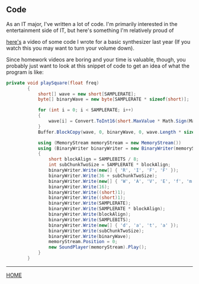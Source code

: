 ## Code

As an IT major, I've written a lot of code. I'm primarily interested in the entertainment side of IT, but here's something I'm relatively proud of


[here's](https://www.youtube.com/watch?v=cMg6qAI1IPs&feature=youtu.be) a video of some code I wrote for a basic synthesizer last year (If you watch this you may want to turn your volume down).


Since homework videos are boring and your time is valuable, though, you probably just want to look at this snippet of code to get an idea of what the program is like:

```C#
private void playSquare(float freq)
        {
            short[] wave = new short[SAMPLERATE];
            byte[] binaryWave = new byte[SAMPLERATE * sizeof(short)];

            for (int i = 0; i < SAMPLERATE; i++)
            {
                wave[i] = Convert.ToInt16(short.MaxValue * Math.Sign(Math.Sin(((Math.PI * 2 * freq) / SAMPLERATE) * i)));
            }
            Buffer.BlockCopy(wave, 0, binaryWave, 0, wave.Length * sizeof(short));

            using (MemoryStream memoryStream = new MemoryStream())
            using (BinaryWriter binaryWriter = new BinaryWriter(memoryStream))
            {
                short blockAlign = SAMPLEBITS / 8;
                int subChunkTwoSize = SAMPLERATE * blockAlign;
                binaryWriter.Write(new[] { 'R', 'I', 'F', 'F' });
                binaryWriter.Write(36 + subChunkTwoSize);
                binaryWriter.Write(new[] { 'W', 'A', 'V', 'E', 'f', 'm', 't', ' ' });
                binaryWriter.Write(16);
                binaryWriter.Write((short)1);
                binaryWriter.Write((short)1);
                binaryWriter.Write(SAMPLERATE);
                binaryWriter.Write(SAMPLERATE * blockAlign);
                binaryWriter.Write(blockAlign);
                binaryWriter.Write(SAMPLEBITS);
                binaryWriter.Write(new[] { 'd', 'a', 't', 'a' });
                binaryWriter.Write(subChunkTwoSize);
                binaryWriter.Write(binaryWave);
                memoryStream.Position = 0;
                new SoundPlayer(memoryStream).Play();
            }
        }
```


---
[HOME](https://github.com/danieljclubb/IT1000-Final/blob/master/README.md)
